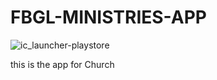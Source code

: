 # FBGL-MINISTRIES-APP
![ic_launcher-playstore](https://github.com/benayaram/FBGL-MINISTRIES-APP/assets/96018533/292c1158-b7be-4773-a9f7-6065567af220)

this is the app for Church
